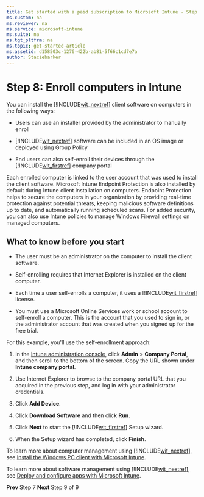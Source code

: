 ```yaml
---
title: Get started with a paid subscription to Microsoft Intune - Step 8
ms.custom: na
ms.reviewer: na
ms.service: microsoft-intune
ms.suite: na
ms.tgt_pltfrm: na
ms.topic: get-started-article
ms.assetid: d158503c-1276-422b-ab81-5f66c1cd7e7a
author: Staciebarker
---
```


# Step 8: Enroll computers in Intune
You can install the [!INCLUDE[wit_nextref](./includes/wit_nextref_md.md)] client software on computers in the following ways:

-   Users can use an installer provided by the administrator to manually enroll

-   [!INCLUDE[wit_nextref](./includes/wit_nextref_md.md)] software can be included in an OS image or deployed using Group Policy

-   End users can also self-enroll their devices through the [!INCLUDE[wit_firstref](./includes/wit_firstref_md.md)] company portal

Each enrolled computer is linked to the user account that was used to install the client software. Microsoft Intune Endpoint Protection is also installed by default during Intune client installation on computers. Endpoint Protection helps to secure the computers in your organization by providing real-time protection against potential threats, keeping malicious software definitions up to date, and automatically running scheduled scans. For added security, you can also use Intune policies to manage Windows Firewall settings on managed computers.

## What to know before you start

-   The user must be an administrator on the computer to install the client software.

-   Self-enrolling requires that Internet Explorer is installed on the client computer.

-   Each time a user self-enrolls a computer, it uses a [!INCLUDE[wit_firstref](./includes/wit_firstref_md.md)] license.

-   You must use a Microsoft Online Services work or school account to self-enroll a computer. This is the account that you used to sign in, or the administrator account that was created when you signed up for the free trial.

For this example, you'll use the self-enrollment approach:

1.  In the [Intune administration console](https://manage.microsoft.com/), click **Admin** &gt; **Company Portal**, and then scroll to the bottom of the screen. Copy the URL shown under **Intune company portal**.

2.  Use Internet Explorer to browse to the company portal URL that you acquired in the previous step, and log in with your administrator credentials.

3.  Click **Add Device**.

4.  Click **Download Software** and then click **Run**.

5.  Click **Next** to start the [!INCLUDE[wit_firstref](./includes/wit_firstref_md.md)] Setup wizard.

6.  When the Setup wizard has completed, click **Finish**.

To learn more about computer management using [!INCLUDE[wit_nextref](./includes/wit_nextref_md.md)], see [Install the Windows PC client with Microsoft Intune](install-the-windows-pc-client-with-microsoft-intune.md).

To learn more about software management using [!INCLUDE[wit_nextref](./includes/wit_nextref_md.md)], see [Deploy and configure apps with Microsoft Intune](deploy-and-configure-apps-with-microsoft-intune.md).

**Prev** Step 7
**Next** Step 9 of 9

